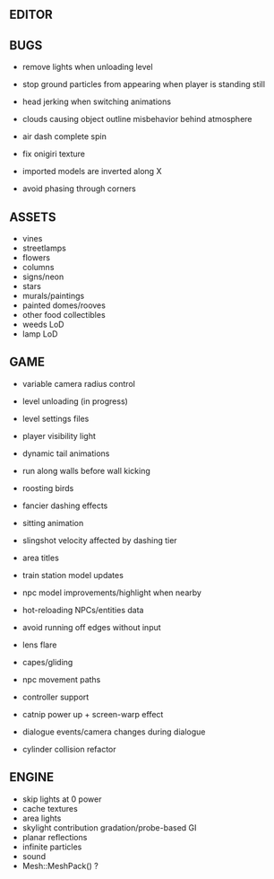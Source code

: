 EDITOR
------

BUGS
----
* remove lights when unloading level
* stop ground particles from appearing when player is standing still
* head jerking when switching animations

* clouds causing object outline misbehavior behind atmosphere
* air dash complete spin
* fix onigiri texture
* imported models are inverted along X
* avoid phasing through corners

ASSETS
------
* vines
* streetlamps
* flowers
* columns
* signs/neon
* stars
* murals/paintings
* painted domes/rooves
* other food collectibles
* weeds LoD
* lamp LoD

GAME
----
* variable camera radius control
* level unloading (in progress)
* level settings files
* player visibility light

* dynamic tail animations
* run along walls before wall kicking
* roosting birds
* fancier dashing effects
* sitting animation
* slingshot velocity affected by dashing tier
* area titles
* train station model updates
* npc model improvements/highlight when nearby
* hot-reloading NPCs/entities data
* avoid running off edges without input
* lens flare
* capes/gliding
* npc movement paths
* controller support
* catnip power up + screen-warp effect
* dialogue events/camera changes during dialogue
* cylinder collision refactor

ENGINE
------
* skip lights at 0 power
* cache textures
* area lights
* skylight contribution gradation/probe-based GI
* planar reflections
* infinite particles
* sound
* Mesh::MeshPack() ?